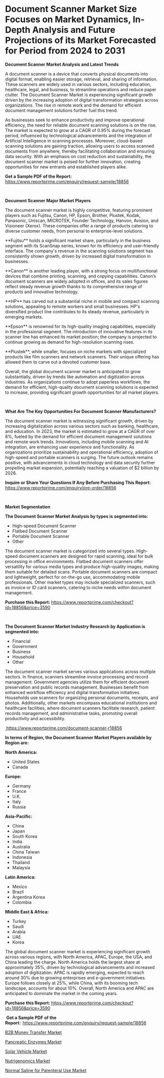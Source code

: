 <p><h1>Document Scanner Market Size Focuses on Market Dynamics, In-Depth Analysis and Future Projections of its Market Forecasted for Period from 2024 to 2031</h1></p><p><strong>Document Scanner Market Analysis and Latest Trends</strong></p>
<p><p>A document scanner is a device that converts physical documents into digital format, enabling easier storage, retrieval, and sharing of information. These scanners are widely used in various sectors, including education, healthcare, legal, and business, to streamline operations and reduce paper clutter. The Document Scanner Market is experiencing significant growth driven by the increasing adoption of digital transformation strategies across organizations. The rise in remote work and the demand for efficient document management solutions further fuel this trend.</p><p>As businesses seek to enhance productivity and improve operational efficiency, the need for reliable document scanning solutions is on the rise. The market is expected to grow at a CAGR of 0.95% during the forecast period, influenced by technological advancements and the integration of Artificial Intelligence in scanning processes. Moreover, cloud-based scanning solutions are gaining traction, allowing users to access scanned documents from anywhere, thereby facilitating collaboration and ensuring data security. With an emphasis on cost reduction and sustainability, the document scanner market is poised for further innovation, creating opportunities for new entrants and established players alike.</p></p>
<p><strong>Get a Sample PDF of the Report:&nbsp;</strong> <a href="https://www.reportprime.com/enquiry/request-sample/18856?utm_campaign=1082&utm_medium=2&utm_source=Github&utm_content=ia&utm_term=22112024&utm_id=document-scanner">https://www.reportprime.com/enquiry/request-sample/18856</a></p>
<p>&nbsp;</p>
<p><strong>Document Scanner Major Market Players</strong></p>
<p><p>The document scanner market is highly competitive, featuring prominent players such as Fujitsu, Canon, HP, Epson, Brother, Plustek, Kodak, Panasonic, Uniscan, MICROTEK, Founder Technology, Hanvon, Avision, and Visioneer (Xerox). These companies offer a range of products catering to diverse customer needs, from personal to enterprise-level solutions.</p><p>**Fujitsu** holds a significant market share, particularly in the business segment with its ScanSnap series, known for its efficiency and user-friendly interface. The company's revenue in the scanning solutions segment has consistently shown growth, driven by increased digital transformation in businesses.</p><p>**Canon** is another leading player, with a strong focus on multifunctional devices that combine printing, scanning, and copying capabilities. Canon’s document scanners are widely adopted in offices, and its sales figures reflect steady revenue growth thanks to its comprehensive range of products and innovative technology.</p><p>**HP** has carved out a substantial niche in mobile and compact scanning solutions, appealing to remote workers and small businesses. HP's diversified product line contributes to its steady revenue, particularly in emerging markets.</p><p>**Epson** is renowned for its high-quality imaging capabilities, especially in the professional segment. The introduction of innovative features in its scanner line has enhanced its market position; the company is projected to continue growing as demand for high-resolution scanning rises.</p><p>**Plustek**, while smaller, focuses on niche markets with specialized products like film scanners and network scanners. Their unique offering has allowed them to carve out a devoted customer base.</p><p>Overall, the global document scanner market is anticipated to grow substantially, driven by trends like automation and digitization across industries. As organizations continue to adopt paperless workflows, the demand for efficient, high-quality document scanning solutions is expected to increase, providing significant growth opportunities for all market players.</p></p>
<p>&nbsp;</p>
<p><strong>What Are The Key Opportunities For Document Scanner Manufacturers?</strong></p>
<p><p>The document scanner market is witnessing significant growth, driven by increasing digitalization across various sectors such as banking, healthcare, and education. In 2023, the market is estimated to grow at a CAGR of over 8%, fueled by the demand for efficient document management solutions and remote work trends. Innovations, including mobile scanning and AI integration, are enhancing user experience and functionality. As organizations prioritize sustainability and operational efficiency, adoption of high-speed and portable scanners is surging. The future outlook remains positive, with advancements in cloud technology and data security further propelling market expansion, potentially reaching a valuation of $2 billion by 2026.</p></p>
<p><strong>Inquire or Share Your Questions If Any Before Purchasing This Report:</strong> <a href="https://www.reportprime.com/enquiry/pre-order/18856?utm_campaign=1082&utm_medium=2&utm_source=Github&utm_content=ia&utm_term=22112024&utm_id=document-scanner">https://www.reportprime.com/enquiry/pre-order/18856</a></p>
<p>&nbsp;</p>
<p><strong>Market Segmentation</strong></p>
<p><strong>The Document Scanner Market Analysis by types is segmented into:</strong></p>
<p><ul><li>High-speed Document Scanner</li><li>Flatbed Document Scanner</li><li>Portable Document Scanner</li><li>Other</li></ul></p>
<p><p>The document scanner market is categorized into several types. High-speed document scanners are designed for rapid scanning, ideal for bulk processing in office environments. Flatbed document scanners offer versatility for various media types and produce high-quality images, making them suitable for detailed scans. Portable document scanners are compact and lightweight, perfect for on-the-go use, accommodating mobile professionals. Other market types may include specialized scanners, such as invoice or ID card scanners, catering to niche needs within document management.</p></p>
<p><strong>Purchase this Report:&nbsp;</strong><a href="https://www.reportprime.com/checkout?id=18856&price=3590&utm_campaign=1082&utm_medium=2&utm_source=Github&utm_content=ia&utm_term=22112024&utm_id=document-scanner">https://www.reportprime.com/checkout?id=18856&price=3590</a></p>
<p>&nbsp;</p>
<p><strong>The Document Scanner Market Industry Research by Application is segmented into:</strong></p>
<p><ul><li>Financial</li><li>Government</li><li>Business</li><li>Household</li><li>Other</li></ul></p>
<p><p>The document scanner market serves various applications across multiple sectors. In finance, scanners streamline invoice processing and record management. Government agencies utilize them for efficient document preservation and public records management. Businesses benefit from enhanced workflow efficiency and digital transformation initiatives. Households use scanners for organizing personal documents, receipts, and photos. Additionally, other markets encompass educational institutions and healthcare facilities, where document scanners facilitate research, patient records management, and administrative tasks, promoting overall productivity and accessibility.</p></p>
<p><a href="https://www.reportprime.com/document-scanner-r18856?utm_campaign=1082&utm_medium=2&utm_source=Github&utm_content=ia&utm_term=22112024&utm_id=document-scanner">&nbsp;https://www.reportprime.com/document-scanner-r18856</a></p>
<p><strong>In terms of Region, the Document Scanner Market Players available by Region are:</strong></p>
<p>
    <p> <strong> North America: </strong>
        <ul>
            <li>United States</li>
            <li>Canada</li>
        </ul>
        </p> 
    <p> <strong> Europe: </strong>
        <ul>
            <li>Germany</li>
            <li>France</li>
            <li>U.K.</li>
            <li>Italy</li>
            <li>Russia</li>
        </ul>
        </p> 
    <p> <strong> Asia-Pacific: </strong>
        <ul>
            <li>China</li>
            <li>Japan</li>
            <li>South Korea</li>
            <li>India</li>
            <li>Australia</li>
            <li>China Taiwan</li>
            <li>Indonesia</li>
            <li>Thailand</li>
            <li>Malaysia</li>
        </ul>
        </p> 
    <p> <strong> Latin America: </strong>
        <ul>
            <li>Mexico</li>
            <li>Brazil</li>
            <li>Argentina Korea</li>
            <li>Colombia</li>
        </ul>
        </p> 
    <p> <strong> Middle East & Africa: </strong>
        <ul>
            <li>Turkey</li>
            <li>Saudi</li>
            <li>Arabia</li>
            <li>UAE</li>
            <li>Korea</li>
        </ul>
    </p>
    </p>
<p><p>The global document scanner market is experiencing significant growth across various regions, with North America, APAC, Europe, the USA, and China leading the charge. North America holds the largest share at approximately 35%, driven by technological advancements and increased adoption of digitization. APAC is rapidly emerging, expected to reach around 30% due to growing enterprises and e-government initiatives. Europe follows closely at 25%, while China, with its booming tech landscape, accounts for about 10%. Overall, North America and APAC are anticipated to dominate the market in the coming years.</p></p>
<p><strong>Purchase this Report: </strong><a href="https://www.reportprime.com/checkout?id=18856&price=3590&utm_campaign=1082&utm_medium=2&utm_source=Github&utm_content=ia&utm_term=22112024&utm_id=document-scanner">https://www.reportprime.com/checkout?id=18856&price=3590</a></p>
<p>&nbsp;<strong>Get a Sample PDF of the Report:&nbsp;&nbsp;</strong><a href="https://www.reportprime.com/enquiry/request-sample/18856?utm_campaign=1082&utm_medium=2&utm_source=Github&utm_content=ia&utm_term=22112024&utm_id=document-scanner">https://www.reportprime.com/enquiry/request-sample/18856</a></p>
<p><strong></strong></p>
<p><p><a href="https://www.linkedin.com/pulse/market-insights-revenue-forecast-b2b-money-transfer-68-cagr-tjice?utm_campaign=1082&utm_medium=2&utm_source=Github&utm_content=ia&utm_term=22112024&utm_id=document-scanner">B2B Money Transfer Market</a></p><p><a href="https://issuu.com/reportprime-2/docs/pancreatic-enzymes-market-size-2030_851d2879555011?utm_campaign=1082&utm_medium=2&utm_source=Github&utm_content=ia&utm_term=22112024&utm_id=document-scanner">Pancreatic Enzymes Market</a></p><p><a href="https://www.linkedin.com/pulse/61-growth-expected-solar-vehicle-market-between-2024-2031-czjfe?utm_campaign=1082&utm_medium=2&utm_source=Github&utm_content=ia&utm_term=22112024&utm_id=document-scanner">Solar Vehicle Market</a></p><p><a href="https://www.linkedin.com/pulse/nutrigenomics-market-growth-outlook-global-industry-analysis-hdoxe?utm_campaign=1082&utm_medium=2&utm_source=Github&utm_content=ia&utm_term=22112024&utm_id=document-scanner">Nutrigenomics Market</a></p><p><a href="https://issuu.com/reportprime-2/docs/normal-saline-for-parenteral-use-ma_c6a7d64de64e0b?utm_campaign=1082&utm_medium=2&utm_source=Github&utm_content=ia&utm_term=22112024&utm_id=document-scanner">Normal Saline for Parenteral Use Market</a></p></p>